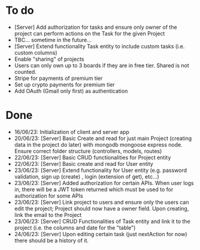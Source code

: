# To do
- [Server] Add authorization for tasks and ensure only owner of the project can perform actions on the Task for the given Project
- TBC... sometime in the future...
- [Server] Extend functionality Task entity to include custom tasks (i.e. custom columns)
- Enable "sharing" of projects
- Users can only own up to 3 boards if they are in free tier. Shared is not counted. 
- Stripe for payments of premium tier
- Set up crypto payments for premium tier
- Add OAuth (Gmail only first) as authentication

# Done
- 16/06/23: Initialization of client and server app
- 20/06/23: [Server] Basic Create and read for just main Project (creating data in the project do later) with mongodb mongoose express node. Ensure correct folder structure (controllers, models, routes)
- 22/06/23: [Server] Basic CRUD functionalities for Project entity
- 22/06/23: [Server] Basic create and read for User entity
- 23/06/23: [Server] Extend functionality for User entity (e.g. password validation, sign up (create) , login (extension of get), etc...)
- 23/06/23: [Server] Added authorization for certain APIs. When user logs in, there will be a JWT token returned which must be used to for authorization for some APIs
- 23/06/23: [Server] Link project to users and ensure only the users can edit the project; Project should now have a owner field. Upon creating, link the email to the Project
- 23/06/23: [Server] CRUD Functionalities of Task entity and link it to the project (i.e. the columns and date for the "table")
- 24/06/23: [Server] Upon editing certain task (just nextAction for now) there should be a history of it.  
